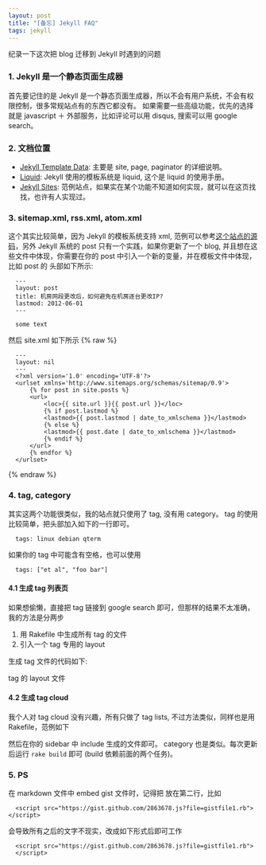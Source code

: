 ```yaml
---
layout: post
title: "[备忘] Jekyll FAQ"
tags: jekyll
---
```


纪录一下这次把 blog 迁移到 Jekyll 时遇到的问题

### 1. Jekyll 是一个静态页面生成器

首先要记住的是 Jekyll 是一个静态页面生成器，所以不会有用户系统，不会有权限控制，很多常规站点有的东西它都没有。
如果需要一些高级功能，优先的选择就是 javascript ＋ 外部服务，比如评论可以用 disqus, 搜索可以用 google search。

### 2. 文档位置

* [Jekyll Template Data](https://github.com/mojombo/jekyll/wiki/Template-Data): 主要是 site, page, paginator 的详细说明。
* [Liquid](https://github.com/shopify/liquid/wiki/liquid-for-designers): Jekyll 使用的模板系统是 liquid, 这个是 liquid 的使用手册。
* [Jekyll Sites](https://github.com/mojombo/jekyll/wiki/Sites): 范例站点，如果实在某个功能不知道如何实现，就可以在这页找找，也许有人实现过。

### 3. sitemap.xml, rss.xml, atom.xml

这个其实比较简单，因为 Jekyll 的模板系统支持 xml, 范例可以参考[这个站点的源码](https://github.com/lidaobing/lidaobing.github.com)，另外 Jekyll 系统的 post 只有一个实践，如果你更新了一个 blog, 并且想在这些文件中体现，你需要在你的 post 中引入一个新的变量，并在模板文件中体现，比如 post 的 头部如下所示:

      ---
      layout: post
      title: 机房网段更改后，如何避免在机房逐台更改IP?
      lastmod: 2012-06-01
      ---

      some text

然后 site.xml 如下所示
{% raw %}

      ---
      layout: nil
      ---
      <?xml version='1.0' encoding='UTF-8'?>
      <urlset xmlns='http://www.sitemaps.org/schemas/sitemap/0.9'>
          {% for post in site.posts %}
          <url>
              <loc>{{ site.url }}{{ post.url }}</loc>
              {% if post.lastmod %}
              <lastmod>{{ post.lastmod | date_to_xmlschema }}</lastmod>
              {% else %}
              <lastmod>{{ post.date | date_to_xmlschema }}</lastmod>
              {% endif %}
          </url>
          {% endfor %}
      </urlset>

{% endraw %}

### 4. tag, category

其实这两个功能很类似，我的站点就只使用了 tag, 没有用 category。 tag 的使用比较简单，把头部加入如下的一行即可。

      tags: linux debian qterm

如果你的 tag 中可能含有空格，也可以使用

      tags: ["et al", "foo bar"]

#### 4.1 生成 tag 列表页

如果想偷懒，直接把 tag 链接到 google search 即可，但那样的结果不太准确，我的方法是分两步

1. 用 Rakefile 中生成所有 tag 的文件
2. 引入一个 tag 专用的 layout

生成 tag 文件的代码如下:

<script src="https://gist.github.com/2863678.js?file=gistfile1.rb">
</script>

tag 的 layout 文件

<script src="https://gist.github.com/2863687.js?file=gistfile1.html">
</script>


#### 4.2 生成 tag cloud

我个人对 tag cloud 没有兴趣，所有只做了 tag lists, 不过方法类似，同样也是用 Rakefile，范例如下

<script src="https://gist.github.com/2863697.js?file=gistfile1.rb">
</script>

然后在你的 sidebar 中 include 生成的文件即可。 category 也是类似。每次更新后运行 `rake build` 即可 (build 依赖前面的两个任务)。

### 5. PS

在 markdown 文件中 embed gist 文件时，记得把 </script> 放在第二行，比如

      <script src="https://gist.github.com/2863678.js?file=gistfile1.rb"></script>

会导致所有之后的文字不现实，改成如下形式后即可工作

      <script src="https://gist.github.com/2863678.js?file=gistfile1.rb">
      </script>





